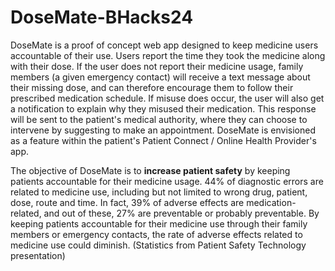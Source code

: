 # DoseMate-BHacks24

DoseMate is a proof of concept web app designed to keep medicine users accountable of their use. Users report the time they took the medicine along with their dose. If the user does not report their medicine usage, family members (a given emergency contact) will receive a text message about their missing dose, and can therefore encourage them to follow their prescribed medication schedule. If misuse does occur, the user will also get a notification to explain why they misused their medication. This response will be sent to the patient's medical authority, where they can choose to intervene by suggesting to make an appointment. DoseMate is envisioned as a feature within the patient's Patient Connect / Online Health Provider's app. 

The objective of DoseMate is to **increase patient safety** by keeping patients accountable for their medicine usage. 44% of diagnostic errors are related to medicine use, including but not limited to wrong drug, patient, dose, route and time. In fact, 39% of adverse effects are medication-related, and out of these, 27% are preventable or probably preventable. By keeping patients accountable for their medicine use through their family members or emergency contacts, the rate of adverse effects related to medicine use could diminish. (Statistics from Patient Safety Technology presentation)

